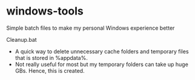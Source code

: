 # windows-tools
Simple batch files to make my personal Windows experience better

Cleanup.bat
- A quick way to delete unnecessary cache folders and temporary files that is stored in %appdata%.
- Not really useful for most but my temporary folders can take up huge GBs. Hence, this is created.
